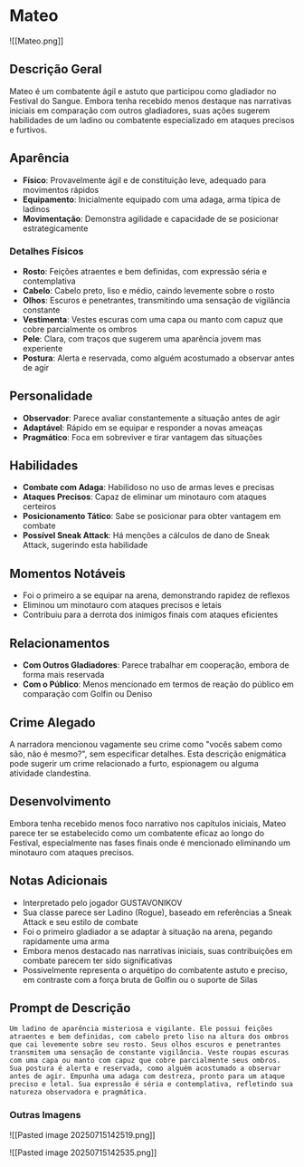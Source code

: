 # Mateo
![[Mateo.png]]
## Descrição Geral
Mateo é um combatente ágil e astuto que participou como gladiador no Festival do Sangue. Embora tenha recebido menos destaque nas narrativas iniciais em comparação com outros gladiadores, suas ações sugerem habilidades de um ladino ou combatente especializado em ataques precisos e furtivos.

## Aparência
- **Físico**: Provavelmente ágil e de constituição leve, adequado para movimentos rápidos
- **Equipamento**: Inicialmente equipado com uma adaga, arma típica de ladinos
- **Movimentação**: Demonstra agilidade e capacidade de se posicionar estrategicamente

### Detalhes Físicos
- **Rosto**: Feições atraentes e bem definidas, com expressão séria e contemplativa
- **Cabelo**: Cabelo preto, liso e médio, caindo levemente sobre o rosto
- **Olhos**: Escuros e penetrantes, transmitindo uma sensação de vigilância constante
- **Vestimenta**: Vestes escuras com uma capa ou manto com capuz que cobre parcialmente os ombros
- **Pele**: Clara, com traços que sugerem uma aparência jovem mas experiente
- **Postura**: Alerta e reservada, como alguém acostumado a observar antes de agir

## Personalidade
- **Observador**: Parece avaliar constantemente a situação antes de agir
- **Adaptável**: Rápido em se equipar e responder a novas ameaças
- **Pragmático**: Foca em sobreviver e tirar vantagem das situações

## Habilidades
- **Combate com Adaga**: Habilidoso no uso de armas leves e precisas
- **Ataques Precisos**: Capaz de eliminar um minotauro com ataques certeiros
- **Posicionamento Tático**: Sabe se posicionar para obter vantagem em combate
- **Possível Sneak Attack**: Há menções a cálculos de dano de Sneak Attack, sugerindo esta habilidade

## Momentos Notáveis
- Foi o primeiro a se equipar na arena, demonstrando rapidez de reflexos
- Eliminou um minotauro com ataques precisos e letais
- Contribuiu para a derrota dos inimigos finais com ataques eficientes

## Relacionamentos
- **Com Outros Gladiadores**: Parece trabalhar em cooperação, embora de forma mais reservada
- **Com o Público**: Menos mencionado em termos de reação do público em comparação com Golfin ou Deniso

## Crime Alegado
A narradora mencionou vagamente seu crime como "vocês sabem como são, não é mesmo?", sem especificar detalhes. Esta descrição enigmática pode sugerir um crime relacionado a furto, espionagem ou alguma atividade clandestina.

## Desenvolvimento
Embora tenha recebido menos foco narrativo nos capítulos iniciais, Mateo parece ter se estabelecido como um combatente eficaz ao longo do Festival, especialmente nas fases finais onde é mencionado eliminando um minotauro com ataques precisos.

## Notas Adicionais
- Interpretado pelo jogador GUSTAVONIKOV
- Sua classe parece ser Ladino (Rogue), baseado em referências a Sneak Attack e seu estilo de combate
- Foi o primeiro gladiador a se adaptar à situação na arena, pegando rapidamente uma arma
- Embora menos destacado nas narrativas iniciais, suas contribuições em combate parecem ter sido significativas
- Possivelmente representa o arquétipo do combatente astuto e preciso, em contraste com a força bruta de Golfin ou o suporte de Silas 

## Prompt de Descrição
```
Um ladino de aparência misteriosa e vigilante. Ele possui feições atraentes e bem definidas, com cabelo preto liso na altura dos ombros que cai levemente sobre seu rosto. Seus olhos escuros e penetrantes transmitem uma sensação de constante vigilância. Veste roupas escuras com uma capa ou manto com capuz que cobre parcialmente seus ombros. Sua postura é alerta e reservada, como alguém acostumado a observar antes de agir. Empunha uma adaga com destreza, pronto para um ataque preciso e letal. Sua expressão é séria e contemplativa, refletindo sua natureza observadora e pragmática.
``` 

### Outras Imagens
![[Pasted image 20250715142519.png]]

![[Pasted image 20250715142535.png]]